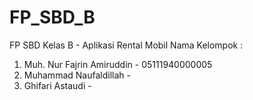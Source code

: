 # FP_SBD_B
FP SBD Kelas B - Aplikasi Rental Mobil
  Nama Kelompok :
  1. Muh. Nur Fajrin Amiruddin - 05111940000005
  2. Muhammad Naufaldillah - 
  3. Ghifari Astaudi - 
